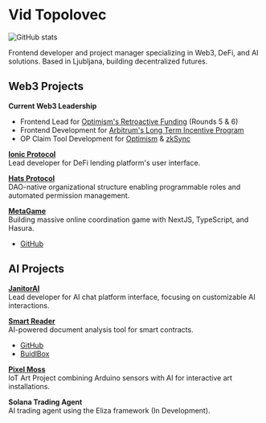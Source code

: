 # Vid Topolovec

![GitHub stats](https://github-readme-stats.vercel.app/api?username=vidvidvid&show_icons=true&theme=tokyonight)

Frontend developer and project manager specializing in Web3, DeFi, and AI solutions. Based in Ljubljana, building decentralized futures.

## Web3 Projects

**Current Web3 Leadership**
- Frontend Lead for [Optimism's Retroactive Funding](https://app.optimism.io/retropgf) (Rounds 5 & 6)
- Frontend Development for [Arbitrum's Long Term Incentive Program](https://arbitrumfoundation.io/long-term-incentive-program)
- OP Claim Tool Development for [Optimism](https://claim-tool-optimism-production.up.railway.app/) & [zkSync](https://zksync.gitcoin.co/)

**[Ionic Protocol](https://ionic.money/)**  
Lead developer for DeFi lending platform's user interface.

**[Hats Protocol](https://www.hatsprotocol.xyz/)**  
DAO-native organizational structure enabling programmable roles and automated permission management.

**[MetaGame](https://metagame.wtf/)**  
Building massive online coordination game with NextJS, TypeScript, and Hasura.
- [GitHub](https://github.com/MetaFam/TheGame)

## AI Projects

**[JanitorAI](https://janitorai.com)**  
Lead developer for AI chat platform interface, focusing on customizable AI interactions.

**[Smart Reader](https://smart-reader-vidvidvid.vercel.app/)**  
AI-powered document analysis tool for smart contracts.
- [GitHub](https://github.com/vidvidvid/smart-reader/)
- [BuidlBox](https://app.buidlbox.io/projects/smart-reader)

**[Pixel Moss](https://pixel-moss.vercel.app/)**  
IoT Art Project combining Arduino sensors with AI for interactive art installations.

**Solana Trading Agent**  
AI trading agent using the Eliza framework (In Development).
